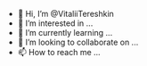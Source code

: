 - 👋 Hi, I’m @VitaliiTereshkin
- 👀 I’m interested in ...
- 🌱 I’m currently learning ...
- 💞️ I’m looking to collaborate on ...
- 📫 How to reach me ...

<!---
VitaliiTereshkin/VitaliiTereshkin is a ✨ special ✨ repository because its `README.md` (this file) appears on your GitHub profile.
You can click the Preview link to take a look at your changes.
--->
